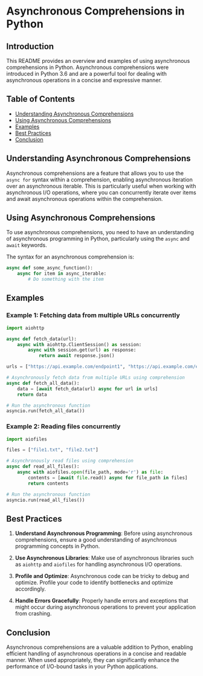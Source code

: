# Asynchronous Comprehensions in Python

## Introduction

This README provides an overview and examples of using asynchronous comprehensions in Python. Asynchronous comprehensions were introduced in Python 3.6 and are a powerful tool for dealing with asynchronous operations in a concise and expressive manner.

## Table of Contents

- [Understanding Asynchronous Comprehensions](#understanding-asynchronous-comprehensions)
- [Using Asynchronous Comprehensions](#using-asynchronous-comprehensions)
- [Examples](#examples)
- [Best Practices](#best-practices)
- [Conclusion](#conclusion)

## Understanding Asynchronous Comprehensions

Asynchronous comprehensions are a feature that allows you to use the `async for` syntax within a comprehension, enabling asynchronous iteration over an asynchronous iterable. This is particularly useful when working with asynchronous I/O operations, where you can concurrently iterate over items and await asynchronous operations within the comprehension.

## Using Asynchronous Comprehensions

To use asynchronous comprehensions, you need to have an understanding of asynchronous programming in Python, particularly using the `async` and `await` keywords.

The syntax for an asynchronous comprehension is:
```python
async def some_async_function():
    async for item in async_iterable:
        # Do something with the item
```

## Examples

### Example 1: Fetching data from multiple URLs concurrently

```python
import aiohttp

async def fetch_data(url):
    async with aiohttp.ClientSession() as session:
        async with session.get(url) as response:
            return await response.json()

urls = ["https://api.example.com/endpoint1", "https://api.example.com/endpoint2"]

# Asynchronously fetch data from multiple URLs using comprehension
async def fetch_all_data():
    data = [await fetch_data(url) async for url in urls]
    return data

# Run the asynchronous function
asyncio.run(fetch_all_data())
```

### Example 2: Reading files concurrently

```python
import aiofiles

files = ["file1.txt", "file2.txt"]

# Asynchronously read files using comprehension
async def read_all_files():
    async with aiofiles.open(file_path, mode='r') as file:
        contents = [await file.read() async for file_path in files]
        return contents

# Run the asynchronous function
asyncio.run(read_all_files())
```

## Best Practices

1. **Understand Asynchronous Programming**: Before using asynchronous comprehensions, ensure a good understanding of asynchronous programming concepts in Python.

2. **Use Asynchronous Libraries**: Make use of asynchronous libraries such as `aiohttp` and `aiofiles` for handling asynchronous I/O operations.

3. **Profile and Optimize**: Asynchronous code can be tricky to debug and optimize. Profile your code to identify bottlenecks and optimize accordingly.

4. **Handle Errors Gracefully**: Properly handle errors and exceptions that might occur during asynchronous operations to prevent your application from crashing.

## Conclusion

Asynchronous comprehensions are a valuable addition to Python, enabling efficient handling of asynchronous operations in a concise and readable manner. When used appropriately, they can significantly enhance the performance of I/O-bound tasks in your Python applications.
